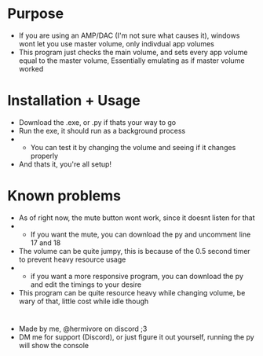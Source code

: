 # Purpose
- If you are using an AMP/DAC (I'm not sure what causes it), windows wont let you use master volume, only indivdual app volumes
- This program just checks the main volume, and sets every app volume equal to the master volume, Essentially emulating as if master volume worked

# Installation + Usage
- Download the .exe, or .py if thats your way to go
- Run the exe, it should run as a background process
- - You can test it by changing the volume and seeing if it changes properly
- And thats it, you're all setup!

# Known problems
- As of right now, the mute button wont work, since it doesnt listen for that
- - If you want the mute, you can download the py and uncomment line 17 and 18
- The volume can be quite jumpy, this is because of the 0.5 second timer to prevent heavy resource usage
- - if you want a more responsive program, you can download the py and edit the timings to your desire
- This program can be quite resource heavy while changing volume, be wary of that, little cost while idle though


#
- Made by me, @hermivore on discord ;3
- DM me for support (Discord), or just figure it out yourself, running the py will show the console
